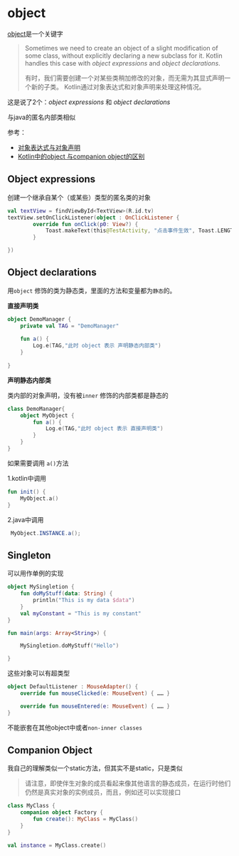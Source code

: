 # object

[object](https://www.kotlincn.net/docs/reference/object-declarations.html)是一个关键字

> Sometimes we need to create an object of a slight modification of some class, without explicitly declaring a new subclass for it. Kotlin handles this case with *object expressions* and *object declarations*.
>
> 有时，我们需要创建一个对某些类稍加修改的对象，而无需为其显式声明一个新的子类。 Kotlin通过对象表达式和对象声明来处理这种情况。

这是说了2个：*object expressions* 和 *object declarations*

与java的匿名内部类相似

参考：

+ [对象表达式与对象声明](https://www.kotlincn.net/docs/reference/object-declarations.html)
+ [Kotlin中的object 与companion object的区别](https://www.jianshu.com/p/14db81e1576a)

## Object expressions

创建一个继承自某个（或某些）类型的匿名类的对象

```kotlin
val textView = findViewById<TextView>(R.id.tv)
textView.setOnClickListener(object : OnClickListener {
        override fun onClick(p0: View?) {
            Toast.makeText(this@TestActivity, "点击事件生效", Toast.LENGTH_LONG)
        }

})
```

## Object declarations

用`object` 修饰的类为静态类，里面的方法和变量都为`静态`的。

**直接声明类**

```kotlin
object DemoManager {
    private val TAG = "DemoManager"
        
    fun a() {
        Log.e(TAG,"此时 object 表示 声明静态内部类")
    }
    
}
```

**声明静态内部类**

类内部的对象声明，没有被`inner` 修饰的内部类都是静态的

```kotlin
class DemoManager{
    object MyObject {
        fun a() {
            Log.e(TAG,"此时 object 表示 直接声明类")
        }
    }
}
```

如果需要调用 `a()`方法

1.kotlin中调用

```kotlin
fun init() {
    MyObject.a()
}
```

2.java中调用

```java
 MyObject.INSTANCE.a();
```



## Singleton

可以用作单例的实现

```kotlin
object MySingletion {
    fun doMyStuff(data: String) {
        println("This is my data $data")
    }
    val myConstant = "This is my constant"
}

fun main(args: Array<String>) {

    MySingletion.doMyStuff("Hello")

}
```

这些对象可以有超类型

```kotlin
object DefaultListener : MouseAdapter() {
    override fun mouseClicked(e: MouseEvent) { …… }

    override fun mouseEntered(e: MouseEvent) { …… }
}
```

不能嵌套在其他object中或者`non-inner classes`

## Companion Object

我自己的理解类似一个static方法，但其实不是static，只是类似

> 请注意，即使伴生对象的成员看起来像其他语言的静态成员，在运行时他们仍然是真实对象的实例成员，而且，例如还可以实现接口

```kotlin
class MyClass {
    companion object Factory {
        fun create(): MyClass = MyClass()
    }
}

val instance = MyClass.create()
```















